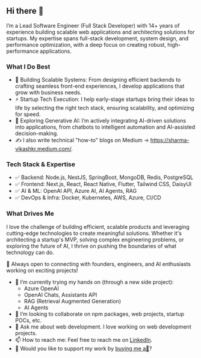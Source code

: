 ## Hi there 👋

I’m a Lead Software Engineer (Full Stack Developer) with 14+ years of experience building scalable web applications and architecting solutions for startups. My expertise spans full-stack development, system design, and performance optimization, with a deep focus on creating robust, high-performance applications.

### What I Do Best
- 🚀 Building Scalable Systems: From designing efficient backends to crafting seamless front-end experiences, I develop applications that grow with business needs.
- ⚡ Startup Tech Execution: I help early-stage startups bring their ideas to life by selecting the right tech stack, ensuring scalability, and optimizing for speed.
- 🧠 Exploring Generative AI: I’m actively integrating AI-driven solutions into applications, from chatbots to intelligent automation and AI-assisted decision-making.
- ✍️ I also write technical "how-to" blogs on Medium -> https://sharma-vikashkr.medium.com/.

### Tech Stack & Expertise
- ✅ Backend: Node.js, NestJS, SpringBoot, MongoDB, Redis, PostgreSQL
- ✅ Frontend: Next.js, React, React Native, Flutter, Tailwind CSS, DaisyUI
- ✅ AI & ML: OpenAI API, Azure AI, AI Agents, RAG
- ✅ DevOps & Infra: Docker, Kubernetes, AWS, Azure, CI/CD

### What Drives Me
I love the challenge of building efficient, scalable products and leveraging cutting-edge technologies to create meaningful solutions. Whether it's architecting a startup's MVP, solving complex engineering problems, or exploring the future of AI, I thrive on pushing the boundaries of what technology can do.

🚀 Always open to connecting with founders, engineers, and AI enthusiasts working on exciting projects!

- 🌱 I’m currently trying my hands on (through a new side project):
    - Azure OpenAI
    - OpenAI Chats, Assistants API
    - RAG (Retrieval Augmented Generation)
    - AI Agents
- 👯 I’m looking to collaborate on npm packages, web projects, startup POCs, etc.
- 💬 Ask me about web development. I love working on web development projects.
- 📫 How to reach me: Feel free to reach me on [LinkedIn](https://www.linkedin.com/in/sharma-vikashkr/).
- 🙏 Would you like to support my work by [buying me a🍕](https://www.buymeacoffee.com/sharefree.co.in)?
